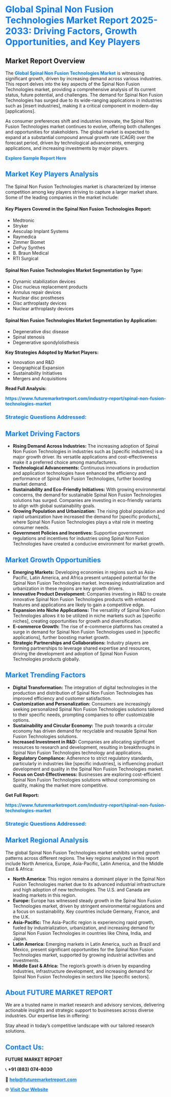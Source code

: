 <h1 style="color: #007BFF;">Global Spinal Non Fusion Technologies Market Report 2025-2033: Driving Factors, Growth Opportunities, and Key Players</h1>

<section id="overview">
<h2>Market Report Overview</h2>
<p>The <a href="https://www.futuremarketreport.com/industry-report/spinal-non-fusion-technologies-market" style="color: #007BFF; text-decoration: none;"><strong>Global Spinal Non Fusion Technologies Market</strong></a> is witnessing significant growth, driven by increasing demand across various industries. This report delves into the key aspects of the Spinal Non Fusion Technologies market, providing a comprehensive analysis of its current status, future potential, and challenges. The demand for Spinal Non Fusion Technologies has surged due to its wide-ranging applications in industries such as [insert industries], making it a critical component in modern-day [applications].</p>
<p>As consumer preferences shift and industries innovate, the Spinal Non Fusion Technologies market continues to evolve, offering both challenges and opportunities for stakeholders. The global market is expected to expand at a substantial compound annual growth rate (CAGR) over the forecast period, driven by technological advancements, emerging applications, and increasing investments by major players.</p>
</section>

<section id="overview">
<p><a href="https://www.futuremarketreport.com/request-sample/reportId=82761" style="color: #007BFF; text-decoration: none;"><strong>Explore Sample Report Here</strong></a></p>
</section>

<section id="key-players">
<h2 style="color: #007BFF;">Market Key Players Analysis</h2>
<p>The Spinal Non Fusion Technologies market is characterized by intense competition among key players striving to capture a larger market share. Some of the leading companies in the market include:</p>
<h4>Key Players Covered in the Spinal Non Fusion Technologies Report:</h4>
<ul><li>Medtronic</li><li>Stryker</li><li>Aesculap Implant Systems</li><li>Raymedica</li><li>Zimmer Biomet</li><li>DePuy Synthes</li><li>B. Braun Medical</li><li>RTI Surgical</li></ul>
<h4>Spinal Non Fusion Technologies Market Segmentation by Type:</h4>
<ul><li>Dynamic stabilization devices</li><li>Disc nucleus replacement products</li><li>Annulus repair devices</li><li>Nuclear disc prostheses</li><li>Disc arthroplasty devices</li><li>Nuclear arthroplasty devices</li></ul>

<h4>Spinal Non Fusion Technologies Market Segmentation by Application:</h4>
<ul><li>Degenerative disc disease</li><li>Spinal stenosis</li><li>Degenerative spondylolisthesis</li></ul>
<p><strong>Key Strategies Adopted by Market Players:</strong></p>
<ul>
<li>Innovation and R&D</li>
<li>Geographical Expansion</li>
<li>Sustainability Initiatives</li>
<li>Mergers and Acquisitions</li>
</ul>
</section>

<section>
<p><strong>Read Full Analysis: </strong></p><a href="https://www.futuremarketreport.com/industry-report/spinal-non-fusion-technologies-market" style="color: #007BFF; text-decoration: none;"><strong>https://www.futuremarketreport.com/industry-report/spinal-non-fusion-technologies-market</strong></a>
<h3 style="color: #007BFF;">Strategic Questions Addressed:</h3>
</section>

<section id="driving-factors">
<h2 style="color: #007BFF;">Market Driving Factors</h2>
<ul>
<li><strong>Rising Demand Across Industries:</strong> The increasing adoption of Spinal Non Fusion Technologies in industries such as [specific industries] is a major growth driver. Its versatile applications and cost-effectiveness make it a preferred choice among manufacturers.</li>
<li><strong>Technological Advancements:</strong> Continuous innovations in production and application technologies have enhanced the efficiency and performance of Spinal Non Fusion Technologies, further boosting market demand.</li>
<li><strong>Sustainability and Eco-Friendly Initiatives:</strong> With growing environmental concerns, the demand for sustainable Spinal Non Fusion Technologies solutions has surged. Companies are investing in eco-friendly variants to align with global sustainability goals.</li>
<li><strong>Growing Population and Urbanization:</strong> The rising global population and rapid urbanization have increased the demand for [specific products], where Spinal Non Fusion Technologies plays a vital role in meeting consumer needs.</li>
<li><strong>Government Policies and Incentives:</strong> Supportive government regulations and incentives for industries using Spinal Non Fusion Technologies have created a conducive environment for market growth.</li>
</ul>
</section>

<section id="growth-opportunities">
<h2 style="color: #007BFF;">Market Growth Opportunities</h2>
<ul>
<li><strong>Emerging Markets:</strong> Developing economies in regions such as Asia-Pacific, Latin America, and Africa present untapped potential for the Spinal Non Fusion Technologies market. Increasing industrialization and urbanization in these regions are key growth drivers.</li>
<li><strong>Innovative Product Development:</strong> Companies investing in R&D to create innovative Spinal Non Fusion Technologies products with enhanced features and applications are likely to gain a competitive edge.</li>
<li><strong>Expansion into Niche Applications:</strong> The versatility of Spinal Non Fusion Technologies allows it to be utilized in niche markets such as [specific niches], creating opportunities for growth and diversification.</li>
<li><strong>E-commerce Growth:</strong> The rise of e-commerce platforms has created a surge in demand for Spinal Non Fusion Technologies used in [specific applications], further boosting market growth.</li>
<li><strong>Strategic Partnerships and Collaborations:</strong> Industry players are forming partnerships to leverage shared expertise and resources, driving the development and adoption of Spinal Non Fusion Technologies products globally.</li>
</ul>
</section>

<section id="trending-factors">
<h2 style="color: #007BFF;">Market Trending Factors</h2>
<ul>
<li><strong>Digital Transformation:</strong> The integration of digital technologies in the production and distribution of Spinal Non Fusion Technologies has improved efficiency and customer satisfaction.</li>
<li><strong>Customization and Personalization:</strong> Consumers are increasingly seeking personalized Spinal Non Fusion Technologies solutions tailored to their specific needs, prompting companies to offer customizable options.</li>
<li><strong>Sustainability and Circular Economy:</strong> The push towards a circular economy has driven demand for recyclable and reusable Spinal Non Fusion Technologies solutions.</li>
<li><strong>Increased Investment in R&D:</strong> Companies are allocating significant resources to research and development, resulting in breakthroughs in Spinal Non Fusion Technologies technology and applications.</li>
<li><strong>Regulatory Compliance:</strong> Adherence to strict regulatory standards, particularly in industries like [specific industries], is influencing product development and quality in the Spinal Non Fusion Technologies market.</li>
<li><strong>Focus on Cost-Effectiveness:</strong> Businesses are exploring cost-efficient Spinal Non Fusion Technologies solutions without compromising on quality, making the market more competitive.</li>
</ul>
</section>

<section>
<p><strong>Get Full Report: </strong></p><a href="https://www.futuremarketreport.com/industry-report/spinal-non-fusion-technologies-market" style="color: #007BFF; text-decoration: none;"><strong>https://www.futuremarketreport.com/industry-report/spinal-non-fusion-technologies-market</strong></a>
<h3 style="color: #007BFF;">Strategic Questions Addressed:</h3>
</section>


<section id="regional-analysis">
<h2 style="color: #007BFF;">Market Regional Analysis</h2>
<p>The global Spinal Non Fusion Technologies market exhibits varied growth patterns across different regions. The key regions analyzed in this report include North America, Europe, Asia-Pacific, Latin America, and the Middle East & Africa:</p>
<ul>
<li><strong>North America:</strong> This region remains a dominant player in the Spinal Non Fusion Technologies market due to its advanced industrial infrastructure and high adoption of new technologies. The U.S. and Canada are leading markets in this region.</li>
<li><strong>Europe:</strong> Europe has witnessed steady growth in the Spinal Non Fusion Technologies market, driven by stringent environmental regulations and a focus on sustainability. Key countries include Germany, France, and the U.K.</li>
<li><strong>Asia-Pacific:</strong> The Asia-Pacific region is experiencing rapid growth, fueled by industrialization, urbanization, and increasing demand for Spinal Non Fusion Technologies in countries like China, India, and Japan.</li>
<li><strong>Latin America:</strong> Emerging markets in Latin America, such as Brazil and Mexico, present significant opportunities for the Spinal Non Fusion Technologies market, supported by growing industrial activities and investments.</li>
<li><strong>Middle East & Africa:</strong> The region’s growth is driven by expanding industries, infrastructure development, and increasing demand for Spinal Non Fusion Technologies in sectors like [specific sectors].</li>
</ul>
</section>

<footer>
<h2 style="color: #007BFF;">About FUTURE MARKET REPORT</h2>
<p>We are a trusted name in market research and advisory services, delivering actionable insights and strategic support to businesses across diverse industries. Our expertise lies in offering:</p>

<p>Stay ahead in today’s competitive landscape with our tailored research solutions.</p>

<h2 style="color: #007BFF;">Contact Us:</h2>
<p><strong>FUTURE MARKET REPORT</strong></p>
<p>📞 <strong>+91 (883) 074-8030</strong></p>
<p>📧 <strong><a href="mailto:help@futuremarketreport.com" style="color: #007BFF;">help@futuremarketreport.com</a></strong></p>
<p>🌐 <strong><a href="https://www.futuremarketreport.com/" style="color: #007BFF;">Visit Our Website</a></strong></p>
</footer>